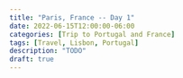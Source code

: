 ```yaml
---
title: "Paris, France -- Day 1"
date: 2022-06-15T12:00:00-06:00
categories: [Trip to Portugal and France]
tags: [Travel, Lisbon, Portugal]
description: "TODO"
draft: true
---
```

